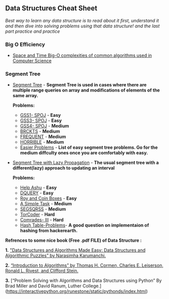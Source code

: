 ## Data Structures Cheat Sheet
_Best way to learn any data structure is to read about it first, understand it and then dive into solving problems using that data structure! and the last part practice and practice_

### Big O Efficiency
- [Space and Time Big-O complexities of common algorithms used in Computer Science](http://bigocheatsheet.com/)
### Segment Tree

- [Segment Tree](https://www.hackerearth.com/practice/data-structures/advanced-data-structures/segment-trees/tutorial/) - **Segment Tree is used in cases where there are multiple range queries on array and modifications of elements of the same array.**

	**Problems:**
	- [GSS1- SPOJ](https://www.spoj.com/problems/GSS1/) - 	 **Easy**
	- [GSS3- SPOJ](https://www.spoj.com/problems/GSS3/) - 	 **Easy**
	- [GSS4- SPOJ](https://www.spoj.com/problems/GSS4/) - 	 **Medium**
	- [BRCKTS](https://www.spoj.com/problems/BRCKTS/) - 	 **Medium**
	- [FREQUENT](https://www.spoj.com/problems/FREQUENT/) -  **Medium**
	- [HORRIBLE](https://www.spoj.com/problems/HORRIBLE/) -  **Medium**
	- [Easier Problems](https://www.hackerearth.com/practice/data-structures/advanced-data-structures/segment-trees/practice-problems/?sort_by=undefined&p_level=E) - **List of easy segment tree problems. Go for the medium diffculty ones once you are comfortably with easy.**



- [Segment Tree with Lazy Propagation](https://www.hackerearth.com/practice/notes/segment-tree-and-lazy-propagation/) - **The usual segment tree with a different(lazy) approach to updating an interval**

	**Problems:**
	- [Help Ashu](https://www.hackerearth.com/practice/data-structures/advanced-data-structures/fenwick-binary-indexed-trees/practice-problems/algorithm/help-ashu-1/) - 						**Easy**
	- [DQUERY](https://www.spoj.com/problems/DQUERY/) - 		      **Easy**
	- [Roy and Coin Boxes](https://www.hackerearth.com/practice/algorithms/dynamic-programming/introduction-to-dynamic-programming-1/practice-problems/algorithm/roy-and-coin-boxes-1/) - 			     **Easy**
	- [A Simple Task](https://codeforces.com/contest/558/problem/E) -     **Medium**
	- [SEGSQRSS](https://www.spoj.com/problems/SEGSQRSS/) - 	      **Medium**
	- [TorCoder](https://codeforces.com/contest/240/problem/F) - 	      **Hard**
	- [Comrades- III](https://www.hackerearth.com/practice/data-structures/advanced-data-structures/segment-trees/practice-problems/algorithm/comrades-iii/) - 					     **Hard**
  - [Hash Table-Problems](https://www.hackerearth.com/practice/data-structures/hash-tables/basics-of-hash-tables/practice-problems/algorithm/xsquare-and-palindromes-insertion/)-  **A good question on implementaion of hashing from hackerearth.**

**Refrences to some nice book (Free .pdf FILE) of Data Structure :**

**1.** ["Data Structures and Algorithms Made Easy: Data Structures and Algorithmic Puzzles” by Narasimha Karumanchi.](https://www.docdroid.net/ZPfHmS5/data-structures-and-algorithms-narasimha-karumanchi.pdf#page=230)

**2.** [“Introduction to Algorithms” by Thomas H. Cormen, Charles E. Leiserson, Ronald L. Rivest, and Clifford Stein.](https://mcdtu.files.wordpress.com/2017/03/introduction-to-algorithms-3rd-edition-sep-2010.pdf)

**3.** [“Problem Solving with Algorithms and Data Structures using Python” By Brad Miller and David Ranum, Luther College.] 
(https://interactivepython.org/runestone/static/pythonds/index.html)